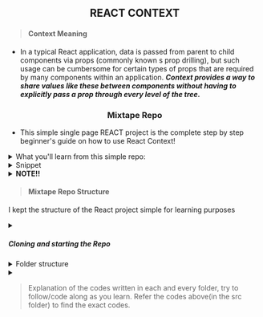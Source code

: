 <h2 align="center"> REACT CONTEXT</h2>

> <h4>Context Meaning</h4>

- <p>In a typical React application, data is passed from parent to child components via props (commonly known s prop drilling), but such usage can be cumbersome for certain types of props that are required by many components within an application. <b><em>Context provides a way to share values like these between components without having to explicitly pass a prop through every level of the tree.</em></b></p>

<h3 align="center">Mixtape Repo</h3>

- <p>This simple single page REACT project is the complete step by step beginner's guide on how to use React Context!</p> 

<details>
  <summary>What you'll learn from this simple repo:</summary>
  <ol>
    <li>How to avoid prop drilling by using React Contexts</li>
    <li>Creating Context objects using <code>createContext()</code></li>
    <li>How to use the <code>useContext()</code> hook inside child components for the props to be available to them.</li>
    <li>Updating the context value in descendant React components</li>
    <li>Structuring nested providers for the same type of context</li>
 </ol>
</details>
<details>
  <summary>Snippet</summary>
  <img src="./mixtape.png" alt="snippet of the project">
</details>

<details>
  <summary>
  <b>NOTE!!</b>
  </summary>
  <p>Keep in mind, too, that Context is not always the best solution for your application’s architecture. There are other ways to handle state such as Redux, useReducer, or just useState and prop drilling (which isn’t always a problem)</p>
  <p>It’s best used sparingly and only for prop drilled values that don’t change very frequently.</p>
</details>

><h4>Mixtape Repo Structure</h4>

<p>I kept the structure of the React project simple for learning purposes</p>

<details>
  <summary>
    <h5>Cloning and starting the Repo</h5>
  </summary>

  ```jsx

  git clone {url of the repository}
  cd mixtape
  npm install
  npm start
  ```
</details>

<details>
  <summary>Folder structure</summary>
  <p>Inside the root directory (mixtape), you can see a <code>public</code> folder and a <code>src</code> folder and a <code>node modules</code> folder after install the dependacies required, we'll be dealing with the <code>src</code> folder for now.</p>
  <p>The <code>src</code> folder has the main components needed for the project</p>

  <details>
    <summary>
      <code>src</code> folder
    </summary>
    <code>Controls.js</code>
    <code>MixtapeApp.js</code>
    <code>MixtapeContext.js</code>
    <code>Songs.js</code>
    <code>SongList.js</code>
  </details>

</details>

<details>

  <summary>

  ><p>Explanation of the codes written in each and every folder, try to follow/code along as you learn. Refer the codes above(in the src folder) to find the exact codes.</p>
  </summary>
  <details>
    <summary>
    <p><code>MixtapeContext</code>Folder</p>
    </summary>
    <p>This is the main Context API Folder(where the magic happens).</p>
    <p>React, useState and createContext are imported at the top because they'll be of use.</p>
    <p>A context object name MixtapeContext(can be named anyhow because it's a variable name) is created using <code>createContext()</code> API. which returns a 
    Provider which will be used further</p>
    <p>A MixtapeProvider function is created right after the context object, the function will be the main feature which will be the provider of the props in our         project, it takes in two parameters <code>children</code> and <code>songs</code></p>
    <p></p>
    <p>The <code>children</code> will allow the provider to pass in props nested inside the context Provider</p>
  </details>
</details>





